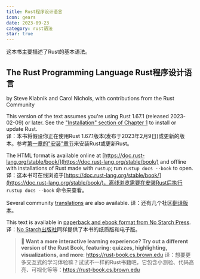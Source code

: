 ```yaml
---
title: Rust程序设计语言
icon: gears
date: 2023-09-23
category: rust语法
star: true
---
```


这本书主要描述了Rust的基本语法。

<!-- more -->

## The Rust Programming Language Rust程序设计语言

by Steve Klabnik and Carol Nichols, with contributions from the Rust Community

This version of the text assumes you're using Rust 1.67.1 (released 2023-02-09) or later. See the ["Installation" section of Chapter 1][install] to install or update Rust.  
译：本书将假设你正在使用Rust 1.67.1版本(发布于2023年2月9日)或更新的版本。参考[第一章的"安装"章节][install]来安装Rust或更新Rust。

The HTML format is available online at [https://doc.rust-lang.org/stable/book/](https://doc.rust-lang.org/stable/book/) and offline with installations of Rust made with `rustup`; run `rustup docs --book` to open.
译：这本书可在线浏览于[https://doc.rust-lang.org/stable/book/](https://doc.rust-lang.org/stable/book/)，离线浏览需要在安装Rust后执行 `rustup docs --book` 命令来查看。

Several community [translations] are also available.
译：还有几个社区[翻译版本][translations]。

This text is available in [paperback and ebook format from No Starch Press][nsprust].
译：[No Starch出版社][nsprust]同样提供了本书的纸质版和电子版。

[install]: ch01-01-installation.html
[nsprust]: https://nostarch.com/rust-programming-language-2nd-edition
[translations]: appendix-06-translation.html

> **🚨 Want a more interactive learning experience? Try out a different version
> of the Rust Book, featuring: quizzes, highlighting, visualizations, and
> more**: <https://rust-book.cs.brown.edu>
> 译：想要更多交互式的学习体验嘛？试试不一样的Rust书籍吧，它包含小测验、代码高亮、可视化等等：<https://rust-book.cs.brown.edu>